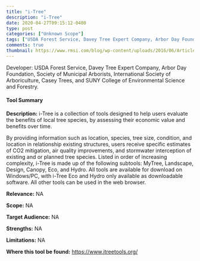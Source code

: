 ```yaml
---
title: "i-Tree"
description: "i-Tree"
date: 2020-04-27T09:15:12-0400
type: post
categories: ["Unknown Scope"]
tags: ["USDA Forest Service, Davey Tree Expert Company, Arbor Day Foundation, Society of Municipal Arborists, International Society of Arboriculture, Casey Trees, and SUNY College of Environmental Science and Forestry."]
comments: true
thumbnail: https://www.rmsi.com/blog/wp-content/uploads/2016/06/Article-04.jpg
---
```

Developer: USDA Forest Service, Davey Tree Expert Company, Arbor Day Foundation, Society of Municipal Arborists, International Society of Arboriculture, Casey Trees, and SUNY College of Environmental Science and Forestry.

#### Tool Summary
**Description:** i-Tree is a collection of tools designed to help users evaluate the benefits of local tree species, by assessing their economic value and benefits over time. 

By providing information such as location, species, tree size, condition, and location in relationship existing structures, users receive specific estimates of CO2 mitigation, air quality improvements, and stormwater interception of existing and or planned tree species. Listed in order of increasing complexity, i-Tree is made up of the following subtools: MyTree, Landscape, Design, Canopy, Eco, and Hydro. All tools are available for download on Windows/PC, with i-Tree Eco and Hydro only available as downloadable software. All other tools can be used in the web browser.

**Relevance:** NA

**Scope:** NA

**Target Audience:** NA

**Strengths:** NA

**Limitations:** NA

**Where this tool be found:** https://www.itreetools.org/
